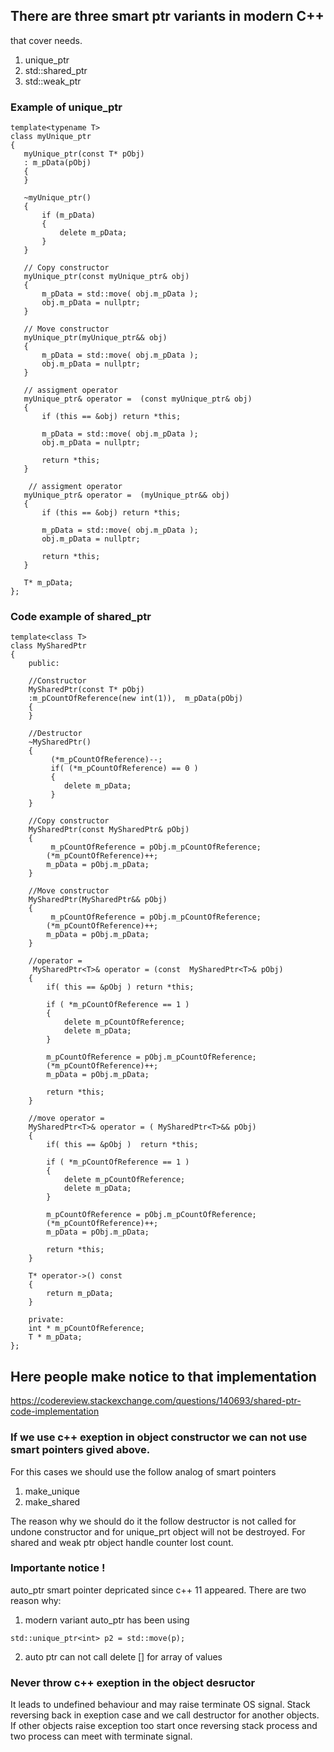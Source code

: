## There are three smart ptr variants in modern C++
that cover needs.

1. unique_ptr
2. std::shared_ptr
3. std::weak_ptr

### Example of unique_ptr
 
 ```
template<typename T>
class myUnique_ptr
{
    myUnique_ptr(const T* pObj)
    : m_pData(pObj)
    {
    }
    
    ~myUnique_ptr()
    {
        if (m_pData)
        {
            delete m_pData;
        }
    }
    
    // Copy constructor
    myUnique_ptr(const myUnique_ptr& obj)
    {
        m_pData = std::move( obj.m_pData );
        obj.m_pData = nullptr;
    }
    
    // Move constructor
    myUnique_ptr(myUnique_ptr&& obj)
    {
        m_pData = std::move( obj.m_pData );
        obj.m_pData = nullptr;
    }
    
    // assigment operator
    myUnique_ptr& operator =  (const myUnique_ptr& obj)
    {
        if (this == &obj) return *this;
        
        m_pData = std::move( obj.m_pData );
        obj.m_pData = nullptr;
        
        return *this;
    }
    
     // assigment operator
    myUnique_ptr& operator =  (myUnique_ptr&& obj)
    {
        if (this == &obj) return *this;
        
        m_pData = std::move( obj.m_pData );
        obj.m_pData = nullptr;
        
        return *this;
    }
    
    T* m_pData;  
};
 ```
 
 ### Code example of shared_ptr
 
```
template<class T>
class MySharedPtr
{
    public:
    
    //Constructor
    MySharedPtr(const T* pObj)
    :m_pCountOfReference(new int(1)),  m_pData(pObj)
    {     
    }
    
    //Destructor
    ~MySharedPtr()
    {
         (*m_pCountOfReference)--;
         if( (*m_pCountOfReference) == 0 )
         {
            delete m_pData;
         }
    }
    
    //Copy constructor
    MySharedPtr(const MySharedPtr& pObj)
    {
         m_pCountOfReference = pObj.m_pCountOfReference;
        (*m_pCountOfReference)++;
        m_pData = pObj.m_pData;
    }
    
    //Move constructor
    MySharedPtr(MySharedPtr&& pObj)
    {
         m_pCountOfReference = pObj.m_pCountOfReference;
        (*m_pCountOfReference)++;
        m_pData = pObj.m_pData;
    }
    
    //operator = 
     MySharedPtr<T>& operator = (const  MySharedPtr<T>& pObj)
    {
        if( this == &pObj ) return *this;
        
        if ( *m_pCountOfReference == 1 )
        {
            delete m_pCountOfReference;
            delete m_pData;
        }
        
        m_pCountOfReference = pObj.m_pCountOfReference;
        (*m_pCountOfReference)++;
        m_pData = pObj.m_pData;
        
        return *this;
    }
    
    //move operator = 
    MySharedPtr<T>& operator = ( MySharedPtr<T>&& pObj)
    {
        if( this == &pObj )  return *this;
        
        if ( *m_pCountOfReference == 1 )
        {
            delete m_pCountOfReference;
            delete m_pData;
        }
        
        m_pCountOfReference = pObj.m_pCountOfReference;
        (*m_pCountOfReference)++;
        m_pData = pObj.m_pData;
        
        return *this;
    }
    
    T* operator->() const
    {                
        return m_pData;
    }
    
    private:
    int * m_pCountOfReference;
    T * m_pData;
};
```

## Here people make notice to that implementation
https://codereview.stackexchange.com/questions/140693/shared-ptr-code-implementation

### If we use c++ exeption in object constructor we can not use smart pointers gived above.

For this cases we should use the follow analog of smart pointers 
1. make_unique
2. make_shared

The reason why we should do it the follow destructor is not called for undone constructor and for unique_prt object will not be destroyed. For shared and weak ptr object handle counter lost count. 

### Importante notice !

auto_ptr smart pointer depricated since c++ 11 appeared.
There are two reason  why:
1. modern variant auto_ptr has been using 

```
std::unique_ptr<int> p2 = std::move(p);
```

2. auto ptr can not call delete [] for array of values

### Never throw c++ exeption in the object desructor 
It leads to undefined behaviour and may raise terminate OS signal. Stack reversing back in exeption case and we call destructor for another objects. If other objects raise exception too start once reversing stack process and two process can meet with terminate signal.




